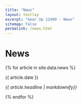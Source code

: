 ```yaml
---
title: "News"
layout: textlay
excerpt: "Gear Up 12499 - News"
sitemap: false
permalink: /news.html
---
```


# News

{% for article in site.data.news %}
    <p>{{ article.date }}</p>
    <p><em>{{ article.headline | markdownify}}</em></p>
{% endfor %}
